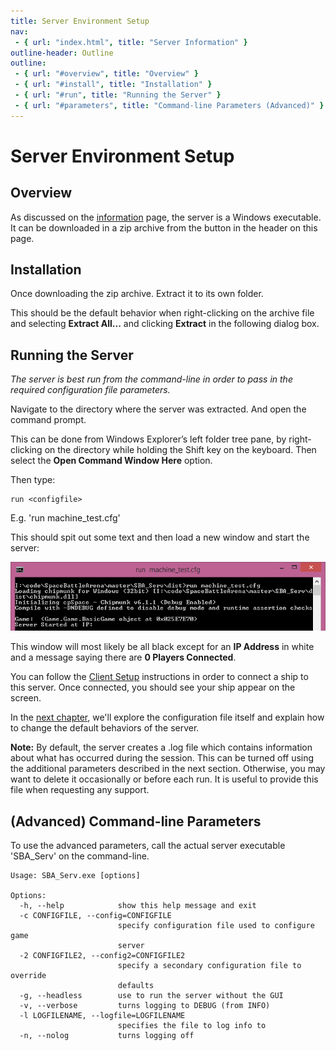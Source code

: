 ```yaml
---
title: Server Environment Setup
nav:
 - { url: "index.html", title: "Server Information" }
outline-header: Outline
outline:
 - { url: "#overview", title: "Overview" }
 - { url: "#install", title: "Installation" }
 - { url: "#run", title: "Running the Server" }
 - { url: "#parameters", title: "Command-line Parameters (Advanced)" }
---
```


Server Environment Setup
=================

<a name="overview"></a>Overview
-----------

As discussed on the [information](index.html) page, the server is a Windows executable.  It can be downloaded in a zip archive from the button in the header on this page.

<a name="install"></a>Installation
-----------------------------

Once downloading the zip archive.  Extract it to its own folder.

This should be the default behavior when right-clicking on the archive file and selecting **Extract All...** and clicking **Extract** in the following dialog box.

<a name="run"></a>Running the Server
-----------------------------

*The server is best run from the command-line in order to pass in the required configuration file parameters.*

Navigate to the directory where the server was extracted.  And open the command prompt.

This can be done from Windows Explorer’s left folder tree pane, by right-clicking on the directory while holding the Shift key on the keyboard.  Then select the **Open Command Window Here** option.

Then type:

	run <configfile>

E.g. 'run machine_test.cfg'

This should spit out some text and then load a new window and start the server:

![Command Prompt](RunCommandPrompt.png)

This window will most likely be all black except for an **IP Address** in white and a message saying there are **0 Players Connected**.

You can follow the [Client Setup](../client/index.html) instructions in order to connect a ship to this server.  Once connected, you should see your ship appear on the screen.

In the [next chapter](config.html), we'll explore the configuration file itself and explain how to change the default behaviors of the server.

**Note:** By default, the server creates a .log file which contains information about what has occurred during the session.  This can be turned off using the additional parameters described in the next section.  Otherwise, you may want to delete it occasionally or before each run.  It is useful to provide this file when requesting any support.

<a name="run"></a>(Advanced) Command-line Parameters
-----------------------------

To use the advanced parameters, call the actual server executable 'SBA_Serv' on the command-line.

	Usage: SBA_Serv.exe [options]
	
	Options:
	  -h, --help            show this help message and exit
	  -c CONFIGFILE, --config=CONFIGFILE
	                        specify configuration file used to configure game
	                        server
	  -2 CONFIGFILE2, --config2=CONFIGFILE2
	                        specify a secondary configuration file to override
	                        defaults
	  -g, --headless        use to run the server without the GUI
	  -v, --verbose         turns logging to DEBUG (from INFO)
	  -l LOGFILENAME, --logfile=LOGFILENAME
	                        specifies the file to log info to
	  -n, --nolog           turns logging off
  
 